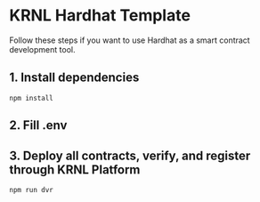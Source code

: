 # KRNL Hardhat Template

Follow these steps if you want to use Hardhat as a smart contract development tool.

## 1. Install dependencies

```shell
npm install
```

## 2. Fill .env

## 3. Deploy all contracts, verify, and register through KRNL Platform

```shell
npm run dvr
```


